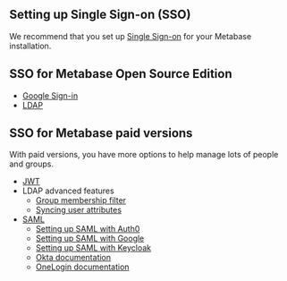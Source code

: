 ## Setting up Single Sign-on (SSO)

We recommend that you set up [Single Sign-on][sso-def] for your Metabase installation.

## SSO for Metabase Open Source Edition

- [Google Sign-in][google-sign-in]
- [LDAP][ldap]

## SSO for Metabase paid versions

With paid versions, you have more options to help manage lots of people and groups.

- [JWT][jwt]
- LDAP advanced features
  - [Group membership filter][ldap-group-membership-filter]
  - [Syncing user attributes][ldap-user-attributes]
- [SAML][saml]
  - [Setting up SAML with Auth0][saml-auth0]
  - [Setting up SAML with Google][saml-google]
  - [Setting up SAML with Keycloak][saml-keycloak]
  - [Okta documentation](https://developer.okta.com/docs/guides/saml-application-setup/overview/)
  - [OneLogin documentation](https://onelogin.service-now.com/support?id=kb_article&sys_id=83f71bc3db1e9f0024c780c74b961970)

[google-sign-in]: ./10-single-sign-on.html#enabling-google-sign-in
[jwt]: ../enterprise-guide/jwt.html
[ldap]: ./10-single-sign-on.html#enabling-ldap-authentication
[ldap-group-membership-filter]: ./10-single-sign-on.html#ldap-group-membership-filter
[ldap-user-attributes]: ./10-single-sign-on.html#syncing-user-attributes-with-ldap
[saml]: ../enterprise-guide/saml.html
[saml-auth0]: ../enterprise-guide/saml-auth0.html
[saml-google]: ../enterprise-guide/saml-google.html
[saml-keycloak]: ../enterprise-guide/saml-keycloak.html
[sso-def]: /glossary/sso.html
